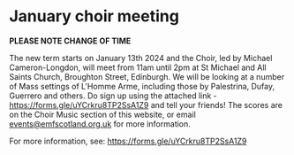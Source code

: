 # January choir meeting

**PLEASE NOTE CHANGE OF TIME**

The new term starts on January 13th 2024 and the Choir, led by Michael Cameron-Longdon, will meet from 11am until 2pm at St Michael and All Saints Church, Broughton Street, Edinburgh. We will be looking at a number of Mass settings of L'Homme Arme, including those by Palestrina, Dufay, Guerrero and others.  Do sign up using the attached link - https://forms.gle/uYCrkru8TP2SsA1Z9 and tell your friends! The scores are on the Choir Music section of this website, or email events@emfscotland.org.uk for more information.

For more information, see:	https://forms.gle/uYCrkru8TP2SsA1Z9